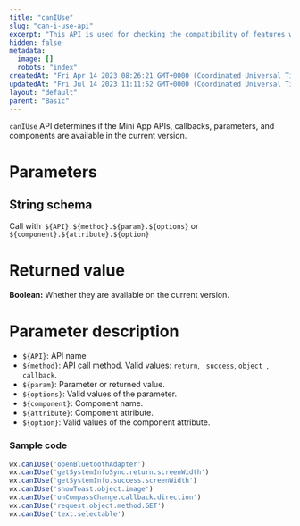 ```yaml
---
title: "canIUse"
slug: "can-i-use-api"
excerpt: "This API is used for checking the compatibility of features with the current version."
hidden: false
metadata: 
  image: []
  robots: "index"
createdAt: "Fri Apr 14 2023 08:26:21 GMT+0000 (Coordinated Universal Time)"
updatedAt: "Fri Jul 14 2023 11:11:52 GMT+0000 (Coordinated Universal Time)"
layout: "default"
parent: "Basic"
---
```

`canIUse` API determines if the Mini App APIs, callbacks, parameters, and components are available in the current version.  

# Parameters

## String schema

Call with` ${API}.${method}.${param}.${options}` or `${component}.${attribute}.${option}`

# Returned value

**Boolean:** Whether they are available on the current version.

# Parameter description

- `${API}`: API name
- `${method}`: API call method. Valid values: `return`, ` success`, `object `, `callback`.
- `${param}`: Parameter or returned value.
- `${options}`: Valid values of the parameter.
- `${component}`: Component name.
- `${attribute}`: Component attribute.
- `${option}`: Valid values of the component attribute.

### Sample code

```javascript JavaScript
wx.canIUse('openBluetoothAdapter')
wx.canIUse('getSystemInfoSync.return.screenWidth')
wx.canIUse('getSystemInfo.success.screenWidth')
wx.canIUse('showToast.object.image')
wx.canIUse('onCompassChange.callback.direction')
wx.canIUse('request.object.method.GET')
wx.canIUse('text.selectable')
```
